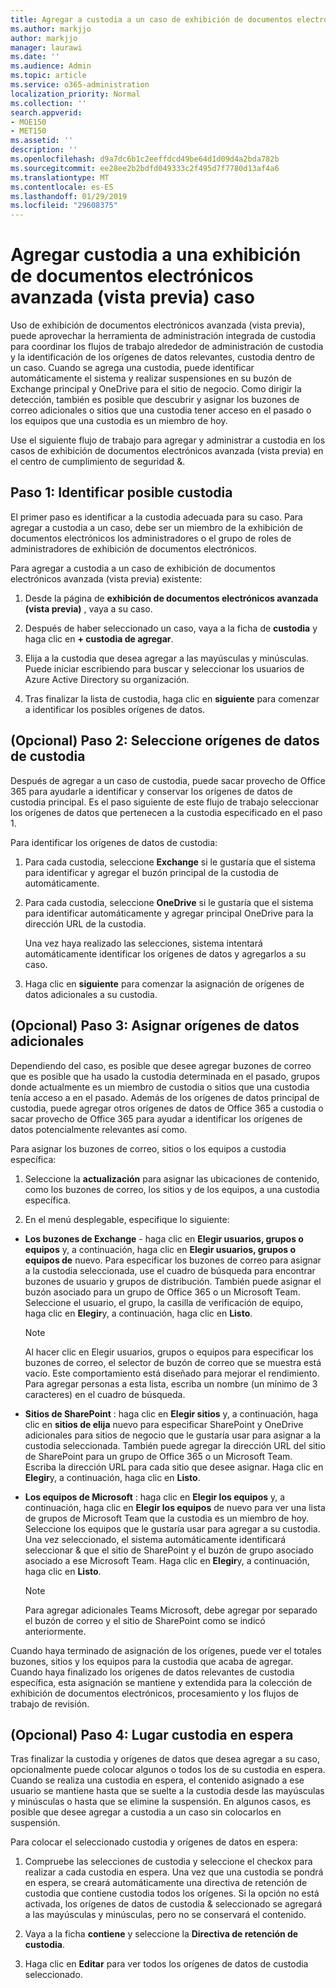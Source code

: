 ```yaml
---
title: Agregar a custodia a un caso de exhibición de documentos electrónicos avanzada (vista previa)
ms.author: markjjo
author: markjjo
manager: laurawi
ms.date: ''
ms.audience: Admin
ms.topic: article
ms.service: o365-administration
localization_priority: Normal
ms.collection: ''
search.appverid:
- MOE150
- MET150
ms.assetid: ''
description: ''
ms.openlocfilehash: d9a7dc6b1c2eeffdcd49be64d1d09d4a2bda782b
ms.sourcegitcommit: ee28ee2b2bdfd049333c2f495d7f7780d13af4a6
ms.translationtype: MT
ms.contentlocale: es-ES
ms.lasthandoff: 01/29/2019
ms.locfileid: "29608375"
---
```

# <a name="add-custodians-to-an-advanced-ediscovery-preview-case"></a>Agregar custodia a una exhibición de documentos electrónicos avanzada (vista previa) caso

Uso de exhibición de documentos electrónicos avanzada (vista previa), puede aprovechar la herramienta de administración integrada de custodia para coordinar los flujos de trabajo alrededor de administración de custodia y la identificación de los orígenes de datos relevantes, custodia dentro de un caso. Cuando se agrega una custodia, puede identificar automáticamente el sistema y realizar suspensiones en su buzón de Exchange principal y OneDrive para el sitio de negocio. Como dirigir la detección, también es posible que descubrir y asignar los buzones de correo adicionales o sitios que una custodia tener acceso en el pasado o los equipos que una custodia es un miembro de hoy.

Use el siguiente flujo de trabajo para agregar y administrar a custodia en los casos de exhibición de documentos electrónicos avanzada (vista previa) en el centro de cumplimiento de seguridad &. 

## <a name="step-1-identify-potential-custodians"></a>Paso 1: Identificar posible custodia

El primer paso es identificar a la custodia adecuada para su caso. Para agregar a custodia a un caso, debe ser un miembro de la exhibición de documentos electrónicos los administradores o el grupo de roles de administradores de exhibición de documentos electrónicos.   

Para agregar a custodia a un caso de exhibición de documentos electrónicos avanzada (vista previa) existente:

1. Desde la página de **exhibición de documentos electrónicos avanzada (vista previa)** , vaya a su caso.
 
2. Después de haber seleccionado un caso, vaya a la ficha de **custodia** y haga clic en **+ custodia de agregar**. 
 
3. Elija a la custodia que desea agregar a las mayúsculas y minúsculas. Puede iniciar escribiendo para buscar y seleccionar los usuarios de Azure Active Directory su organización.
 
4. Tras finalizar la lista de custodia, haga clic en **siguiente** para comenzar a identificar los posibles orígenes de datos. 
   
## <a name="optional-step-2-select-custodian-data-sources"></a>(Opcional) Paso 2: Seleccione orígenes de datos de custodia

Después de agregar a un caso de custodia, puede sacar provecho de Office 365 para ayudarle a identificar y conservar los orígenes de datos de custodia principal. Es el paso siguiente de este flujo de trabajo seleccionar los orígenes de datos que pertenecen a la custodia especificado en el paso 1. 

Para identificar los orígenes de datos de custodia: 

1. Para cada custodia, seleccione **Exchange** si le gustaría que el sistema para identificar y agregar el buzón principal de la custodia de automáticamente. 
 
2. Para cada custodia, seleccione **OneDrive** si le gustaría que el sistema para identificar automáticamente y agregar principal OneDrive para la dirección URL de la custodia. 

    Una vez haya realizado las selecciones, sistema intentará automáticamente identificar los orígenes de datos y agregarlos a su caso.
 
4. Haga clic en **siguiente** para comenzar la asignación de orígenes de datos adicionales a su custodia.

## <a name="optional-step-3-map-additional-data-sources"></a>(Opcional) Paso 3: Asignar orígenes de datos adicionales

Dependiendo del caso, es posible que desee agregar buzones de correo que es posible que ha usado la custodia determinada en el pasado, grupos donde actualmente es un miembro de custodia o sitios que una custodia tenía acceso a en el pasado. Además de los orígenes de datos principal de custodia, puede agregar otros orígenes de datos de Office 365 a custodia o sacar provecho de Office 365 para ayudar a identificar los orígenes de datos potencialmente relevantes así como. 

Para asignar los buzones de correo, sitios o los equipos a custodia específica:
1. Seleccione la **actualización** para asignar las ubicaciones de contenido, como los buzones de correo, los sitios y de los equipos, a una custodia específica. 

2. En el menú desplegable, especifique lo siguiente:
   
  -  **Los buzones de Exchange** - haga clic en **Elegir usuarios, grupos o equipos** y, a continuación, haga clic en **Elegir usuarios, grupos o equipos de** nuevo. Para especificar los buzones de correo para asignar a la custodia seleccionada, use el cuadro de búsqueda para encontrar buzones de usuario y grupos de distribución. También puede asignar el buzón asociado para un grupo de Office 365 o un Microsoft Team. Seleccione el usuario, el grupo, la casilla de verificación de equipo, haga clic en **Elegir**y, a continuación, haga clic en **Listo**.

      > [!NOTE]
      > Al hacer clic en Elegir usuarios, grupos o equipos para especificar los buzones de correo, el selector de buzón de correo que se muestra está vacío. Este comportamiento está diseñado para mejorar el rendimiento. Para agregar personas a esta lista, escriba un nombre (un mínimo de 3 caracteres) en el cuadro de búsqueda.
     
   - **Sitios de SharePoint** : haga clic en **Elegir sitios** y, a continuación, haga clic en **sitios de elija** nuevo para especificar SharePoint y OneDrive adicionales para sitios de negocio que le gustaría usar para asignar a la custodia seleccionada. También puede agregar la dirección URL del sitio de SharePoint para un grupo de Office 365 o un Microsoft Team. Escriba la dirección URL para cada sitio que desee asignar. Haga clic en **Elegir**y, a continuación, haga clic en **Listo**.
   - **Los equipos de Microsoft** : haga clic en **Elegir los equipos** y, a continuación, haga clic en **Elegir los equipos** de nuevo para ver una lista de grupos de Microsoft Team que la custodia es un miembro de hoy. Seleccione los equipos que le gustaría usar para agregar a su custodia. Una vez seleccionado, el sistema automáticamente identificará seleccionar & que el sitio de SharePoint y el buzón de grupo asociado asociado a ese Microsoft Team. Haga clic en **Elegir**y, a continuación, haga clic en **Listo**.
        
      > [!NOTE]
      > Para agregar adicionales Teams Microsoft, debe agregar por separado el buzón de correo y el sitio de SharePoint como se indicó anteriormente.

Cuando haya terminado de asignación de los orígenes, puede ver el totales buzones, sitios y los equipos para la custodia que acaba de agregar. Cuando haya finalizado los orígenes de datos relevantes de custodia específica, esta asignación se mantiene y extendida para la colección de exhibición de documentos electrónicos, procesamiento y los flujos de trabajo de revisión. 

## <a name="optional-step-4-place-custodians-on-hold"></a>(Opcional) Paso 4: Lugar custodia en espera

 Tras finalizar la custodia y orígenes de datos que desea agregar a su caso, opcionalmente puede colocar algunos o todos los de su custodia en espera. Cuando se realiza una custodia en espera, el contenido asignado a ese usuario se mantiene hasta que se suelte a la custodia desde las mayúsculas y minúsculas o hasta que se elimine la suspensión. En algunos casos, es posible que desee agregar a custodia a un caso sin colocarlos en suspensión. 

Para colocar el seleccionado custodia y orígenes de datos en espera:

1. Compruebe las selecciones de custodia y seleccione el checkox para realizar a cada custodia en espera. Una vez que una custodia se pondrá en espera, se creará automáticamente una directiva de retención de custodia que contiene custodia todos los orígenes. Si la opción no está activada, los orígenes de datos de custodia & seleccionado se agregará a las mayúsculas y minúsculas, pero no se conservará el contenido.

2. Vaya a la ficha **contiene** y seleccione la **Directiva de retención de custodia**. 

3. Haga clic en **Editar** para ver todos los orígenes de datos de custodia seleccionado.
